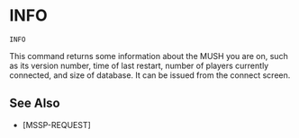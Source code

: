 # INFO
`INFO`

This command returns some information about the MUSH you are on, such as its version number, time of last restart, number of players currently connected, and size of database. It can be issued from the connect screen.


## See Also
- [MSSP-REQUEST]

